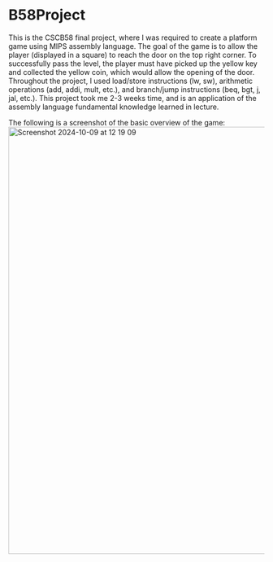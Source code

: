 # B58Project

This is the CSCB58 final project, where I was required to create a platform game using MIPS assembly language. The goal of the game is to allow the player (displayed in a square) to reach the door on the top right corner. To successfully pass the level, the player must have picked up the yellow key and collected the yellow coin, which would allow the opening of the door. Throughout the project, I used load/store instructions (lw, sw), arithmetic operations (add, addi, mult, etc.), and branch/jump instructions (beq, bgt, j, jal, etc.). This project took me 2-3 weeks time, and is an application of the assembly language fundamental knowledge learned in lecture.

The following is a screenshot of the basic overview of the game:
<img width="839" alt="Screenshot 2024-10-09 at 12 19 09" src="https://github.com/user-attachments/assets/7e9fc218-998c-44b5-b6a7-7e30534b8edc">

